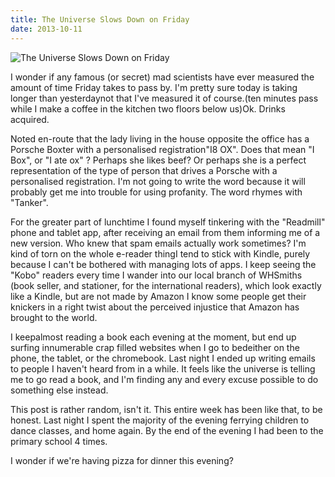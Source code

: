 ```yaml
---
title: The Universe Slows Down on Friday
date: 2013-10-11
---
```


![The Universe Slows Down on Friday](https://source.unsplash.com/gp8BLyaTaA0/1600x900)

I wonder if any famous (or secret) mad scientists have ever measured the amount of time Friday takes to pass by. I'm pretty sure today is taking longer than yesterdaynot that I've measured it of course.(ten minutes pass while I make a coffee in the kitchen two floors below us)Ok. Drinks acquired.

Noted en-route that the lady living in the house opposite the office has a Porsche Boxter with a personalised registration"I8 OX". Does that mean "I Box", or "I ate ox" ? Perhaps she likes beef? Or perhaps she is a perfect representation of the type of person that drives a Porsche with a personalised registration. I'm not going to write the word because it will probably get me into trouble for using profanity. The word rhymes with "Tanker".

For the greater part of lunchtime I found myself tinkering with the "Readmill" phone and tablet app, after receiving an email from them informing me of a new version. Who knew that spam emails actually work sometimes? I'm kind of torn on the whole e-reader thingI tend to stick with Kindle, purely because I can't be bothered with managing lots of apps. I keep seeing the "Kobo" readers every time I wander into our local branch of WHSmiths (book seller, and stationer, for the international readers), which look exactly like a Kindle, but are not made by Amazon I know some people get their knickers in a right twist about the perceived injustice that Amazon has brought to the world.

I keepalmost reading a book each evening at the moment, but end up surfing innumerable crap filled websites when I go to bedeither on the phone, the tablet, or the chromebook. Last night I ended up writing emails to people I haven't heard from in a while. It feels like the universe is telling me to go read a book, and I'm finding any and every excuse possible to do something else instead.

This post is rather random, isn't it. This entire week has been like that, to be honest. Last night I spent the majority of the evening ferrying children to dance classes, and home again. By the end of the evening I had been to the primary school 4 times.

I wonder if we're having pizza for dinner this evening?